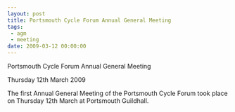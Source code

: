 ```yaml
---
layout: post
title: Portsmouth Cycle Forum Annual General Meeting
tags:
 - agm
 - meeting
date: 2009-03-12 00:00:00
---
```


Portsmouth Cycle Forum Annual General Meeting

Thursday 12th March 2009

The first Annual General Meeting of the Portsmouth Cycle Forum took place on Thursday 12th March at Portsmouth Guildhall.
